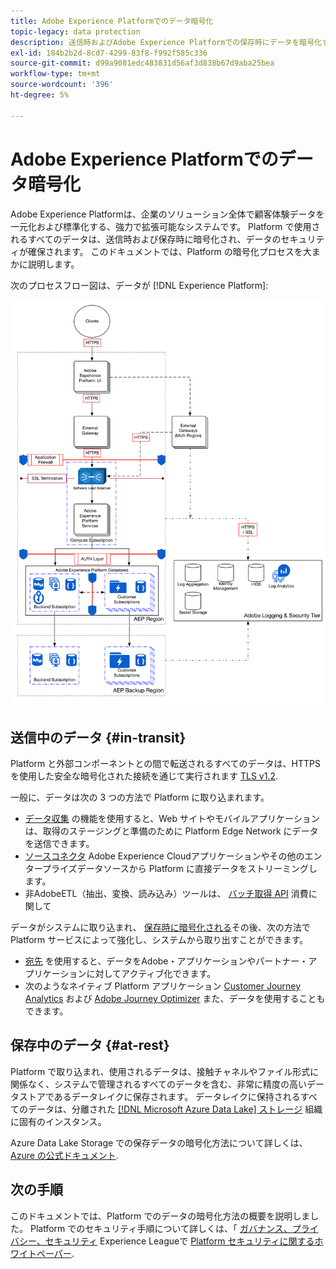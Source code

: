 ```yaml
---
title: Adobe Experience Platformでのデータ暗号化
topic-legacy: data protection
description: 送信時およびAdobe Experience Platformでの保存時にデータを暗号化する方法を説明します。
exl-id: 184b2b2d-8cd7-4299-83f8-f992f585c336
source-git-commit: d99a9081edc483831d56af3d838b67d9aba25bea
workflow-type: tm+mt
source-wordcount: '396'
ht-degree: 5%

---
```


# Adobe Experience Platformでのデータ暗号化

Adobe Experience Platformは、企業のソリューション全体で顧客体験データを一元化および標準化する、強力で拡張可能なシステムです。 Platform で使用されるすべてのデータは、送信時および保存時に暗号化され、データのセキュリティが確保されます。 このドキュメントでは、Platform の暗号化プロセスを大まかに説明します。

次のプロセスフロー図は、データが [!DNL Experience Platform]:

![](../images/governance-privacy-security/encryption/flow.png)

## 送信中のデータ {#in-transit}

Platform と外部コンポーネントとの間で転送されるすべてのデータは、HTTPS を使用した安全な暗号化された接続を通じて実行されます [TLS v1.2](https://datatracker.ietf.org/doc/html/rfc5246).

一般に、データは次の 3 つの方法で Platform に取り込まれます。

* [データ収集](../../collection/home.md) の機能を使用すると、Web サイトやモバイルアプリケーションは、取得のステージングと準備のために Platform Edge Network にデータを送信できます。
* [ソースコネクタ](../../sources/home.md) Adobe Experience Cloudアプリケーションやその他のエンタープライズデータソースから Platform に直接データをストリーミングします。
* 非AdobeETL（抽出、変換、読み込み）ツールは、 [バッチ取得 API](../../ingestion/batch-ingestion/overview.md) 消費に関して

データがシステムに取り込まれ、 [保存時に暗号化される](#at-rest)その後、次の方法で Platform サービスによって強化し、システムから取り出すことができます。

* [宛先](../../destinations/home.md) を使用すると、データをAdobe・アプリケーションやパートナー・アプリケーションに対してアクティブ化できます。
* 次のようなネイティブ Platform アプリケーション [Customer Journey Analytics](https://experienceleague.adobe.com/docs/analytics-platform/using/cja-overview/cja-overview.html?lang=ja) および [Adobe Journey Optimizer](https://experienceleague.adobe.com/docs/journey-optimizer/using/ajo-home.html?lang=ja) また、データを使用することもできます。

## 保存中のデータ {#at-rest}

Platform で取り込まれ、使用されるデータは、接触チャネルやファイル形式に関係なく、システムで管理されるすべてのデータを含む、非常に精度の高いデータストアであるデータレイクに保存されます。 データレイクに保持されるすべてのデータは、分離された [[!DNL Microsoft Azure Data Lake] ストレージ](https://docs.microsoft.com/en-us/azure/storage/blobs/data-lake-storage-introduction) 組織に固有のインスタンス。

Azure Data Lake Storage での保存データの暗号化方法について詳しくは、 [Azure の公式ドキュメント](https://learn.microsoft.com/en-us/azure/storage/common/storage-service-encryption).

## 次の手順

このドキュメントでは、Platform でのデータの暗号化方法の概要を説明しました。 Platform でのセキュリティ手順について詳しくは、「 [ガバナンス、プライバシー、セキュリティ](./overview.md) Experience Leagueで [Platform セキュリティに関するホワイトペーパー](https://www.adobe.com/content/dam/cc/en/security/pdfs/AEP_SecurityOverview.pdf).
